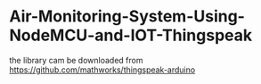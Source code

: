 # Air-Monitoring-System-Using-NodeMCU-and-IOT-Thingspeak
the library cam be downloaded from https://github.com/mathworks/thingspeak-arduino
